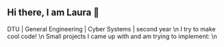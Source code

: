 ## Hi there, I am Laura 🌷

DTU | General Engineering | Cyber Systems | second year \n
I try to make cool code!  \n
Small projects I came up with and am trying to implement: \n



